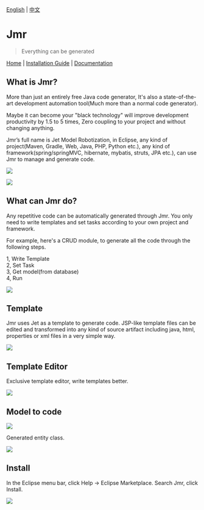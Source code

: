 [English](README.md) | [中文](README.zh.md) 

# Jmr

> Everything can be generated

<a href="http://www.jmr-source.com" target="_blank">Home</a> | 
<a href="http://www.jmr-source.com/doc/en/index.html#html/install-and-uninstall.html" target="_blank">Installation Guide</a> |
<a href="http://www.jmr-source.com/doc/en/index.html" target="_blank">Documentation</a>

## What is Jmr?

More than just an entirely free Java code generator, It's also a state-of-the-art development automation tool(Much more than a normal code generator). 

Maybe it can become your "black technology" will improve development productivity by 1.5 to 5 times, Zero coupling to your project and without changing anything.

Jmr’s full name is Jet Model Robotization, in Eclipse, any kind of project(Maven, Gradle, Web, Java, PHP, Python etc.), any kind of framework(spring/springMVC, hibernate, mybatis, struts, JPA etc.), can use Jmr to manage and generate code.

![](image/7.png)

![](image/8.png)

## What can Jmr do?

Any repetitive code can be automatically generated through Jmr. You only need to write templates and set tasks according to your own project and framework.

For example, here's a CRUD module, to generate all the code through the following steps.

1, Write Template   
2, Set Task  
3, Get model(from database)  
4, Run

![](image/1.png)

## Template

Jmr uses Jet as a template to generate code. JSP-like template files can be edited and transformed into any kind of source artifact including java, html, properties or xml files in a very simple way.

![](image/2.png)

## Template Editor
Exclusive template editor, write templates better.

![](image/6.gif)

## Model to code

![](image/3.png)

Generated entity class.

![](image/4.png)

## <span id="1">Install</span>

In the Eclipse menu bar, click Help -> Eclipse Marketplace. Search Jmr, click Install.

![](image/5.png)